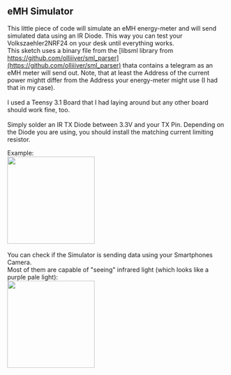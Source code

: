 ## eMH Simulator

This little piece of code will simulate an eMH energy-meter and will send simulated data using an IR Diode.
This way you can test your Volkszaehler2NRF24 on your desk until everything works.
<br/>
This sketch uses a binary file from the [libsml library from https://github.com/olliiiver/sml_parser](https://github.com/olliiiver/sml_parser) thata contains a telegram as an eMH meter will send out.
Note, that at least the Address of the current power mightt differ from the Address your energy-meter might use (I had that in my case).
<br/>                        
I used a Teensy 3.1 Board that I had laying around but any other board should work fine, too.
<br/>                                 
Simply solder an IR TX Diode between 3.3V and your TX Pin. Depending on the Diode you are using, you should install the matching current limiting resistor.

                                         
                                         
Example:<br/>
<img src="https://user-images.githubusercontent.com/112399896/194393036-e4436854-5b4e-41f3-9c04-d4acf8031f73.jpg" data-canonical-src="https://user-images.githubusercontent.com/112399896/194393036-e4436854-5b4e-41f3-9c04-d4acf8031f73.jpg" height="200" />
<br/><br/>
You can check if the Simulator is sending data using your Smartphones Camera. <br/>
Most of them are capable of "seeing" infrared light (which looks like a purple pale light):<br/>
<img src="https://user-images.githubusercontent.com/112399896/194393226-17a700dd-0683-4975-bb78-633fa77d8019.jpg" data-canonical-src="https://user-images.githubusercontent.com/112399896/194393226-17a700dd-0683-4975-bb78-633fa77d8019.jpg" height="200" />
